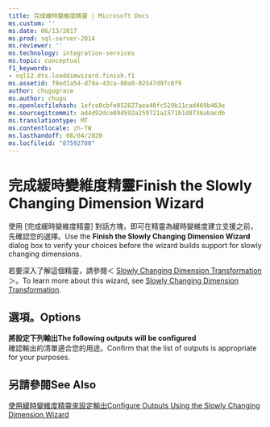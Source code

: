 ```yaml
---
title: 完成緩時變維度精靈 | Microsoft Docs
ms.custom: ''
ms.date: 06/13/2017
ms.prod: sql-server-2014
ms.reviewer: ''
ms.technology: integration-services
ms.topic: conceptual
f1_keywords:
- sql12.dts.loaddimwizard.finish.f1
ms.assetid: f8ed1a54-d79a-43ca-80a0-02547d97c0f9
author: chugugrace
ms.author: chugu
ms.openlocfilehash: 1efce0cbfe052827aea40fc529b11cad469b463e
ms.sourcegitcommit: ad4d92dce894592a259721a1571b1d8736abacdb
ms.translationtype: MT
ms.contentlocale: zh-TW
ms.lasthandoff: 08/04/2020
ms.locfileid: "87592780"
---
```

# <a name="finish-the-slowly-changing-dimension-wizard"></a><span data-ttu-id="71d92-102">完成緩時變維度精靈</span><span class="sxs-lookup"><span data-stu-id="71d92-102">Finish the Slowly Changing Dimension Wizard</span></span>
  <span data-ttu-id="71d92-103">使用 [完成緩時變維度精靈]  對話方塊，即可在精靈為緩時變維度建立支援之前，先確認您的選擇。</span><span class="sxs-lookup"><span data-stu-id="71d92-103">Use the **Finish the Slowly Changing Dimension Wizard** dialog box to verify your choices before the wizard builds support for slowly changing dimensions.</span></span>  
  
 <span data-ttu-id="71d92-104">若要深入了解這個精靈，請參閱＜ [Slowly Changing Dimension Transformation](slowly-changing-dimension-transformation.md)＞。</span><span class="sxs-lookup"><span data-stu-id="71d92-104">To learn more about this wizard, see [Slowly Changing Dimension Transformation](slowly-changing-dimension-transformation.md).</span></span>  
  
## <a name="options"></a><span data-ttu-id="71d92-105">選項。</span><span class="sxs-lookup"><span data-stu-id="71d92-105">Options</span></span>  
 <span data-ttu-id="71d92-106">**將設定下列輸出**</span><span class="sxs-lookup"><span data-stu-id="71d92-106">**The following outputs will be configured**</span></span>  
 <span data-ttu-id="71d92-107">確認輸出的清單適合您的用途。</span><span class="sxs-lookup"><span data-stu-id="71d92-107">Confirm that the list of outputs is appropriate for your purposes.</span></span>  
  
## <a name="see-also"></a><span data-ttu-id="71d92-108">另請參閱</span><span class="sxs-lookup"><span data-stu-id="71d92-108">See Also</span></span>  
 [<span data-ttu-id="71d92-109">使用緩時變維度精靈來設定輸出</span><span class="sxs-lookup"><span data-stu-id="71d92-109">Configure Outputs Using the Slowly Changing Dimension Wizard</span></span>](configure-outputs-using-the-slowly-changing-dimension-wizard.md)  
  
  
